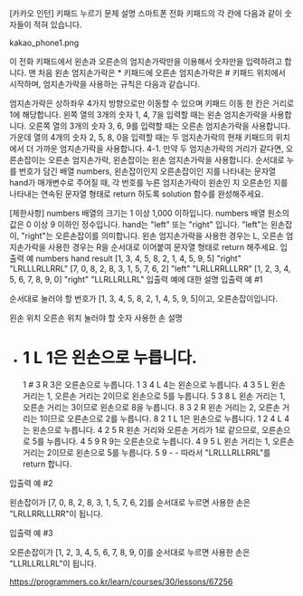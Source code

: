 [카카오 인턴] 키패드 누르기
문제 설명
스마트폰 전화 키패드의 각 칸에 다음과 같이 숫자들이 적혀 있습니다.

kakao_phone1.png

이 전화 키패드에서 왼손과 오른손의 엄지손가락만을 이용해서 숫자만을 입력하려고 합니다.
맨 처음 왼손 엄지손가락은 \* 키패드에 오른손 엄지손가락은 # 키패드 위치에서 시작하며, 엄지손가락을 사용하는 규칙은 다음과 같습니다.

엄지손가락은 상하좌우 4가지 방향으로만 이동할 수 있으며 키패드 이동 한 칸은 거리로 1에 해당합니다.
왼쪽 열의 3개의 숫자 1, 4, 7을 입력할 때는 왼손 엄지손가락을 사용합니다.
오른쪽 열의 3개의 숫자 3, 6, 9를 입력할 때는 오른손 엄지손가락을 사용합니다.
가운데 열의 4개의 숫자 2, 5, 8, 0을 입력할 때는 두 엄지손가락의 현재 키패드의 위치에서 더 가까운 엄지손가락을 사용합니다.
4-1. 만약 두 엄지손가락의 거리가 같다면, 오른손잡이는 오른손 엄지손가락, 왼손잡이는 왼손 엄지손가락을 사용합니다.
순서대로 누를 번호가 담긴 배열 numbers, 왼손잡이인지 오른손잡이인 지를 나타내는 문자열 hand가 매개변수로 주어질 때, 각 번호를 누른 엄지손가락이 왼손인 지 오른손인 지를 나타내는 연속된 문자열 형태로 return 하도록 solution 함수를 완성해주세요.

[제한사항]
numbers 배열의 크기는 1 이상 1,000 이하입니다.
numbers 배열 원소의 값은 0 이상 9 이하인 정수입니다.
hand는 "left" 또는 "right" 입니다.
"left"는 왼손잡이, "right"는 오른손잡이를 의미합니다.
왼손 엄지손가락을 사용한 경우는 L, 오른손 엄지손가락을 사용한 경우는 R을 순서대로 이어붙여 문자열 형태로 return 해주세요.
입출력 예
numbers hand result
[1, 3, 4, 5, 8, 2, 1, 4, 5, 9, 5] "right" "LRLLLRLLRRL"
[7, 0, 8, 2, 8, 3, 1, 5, 7, 6, 2] "left" "LRLLRRLLLRR"
[1, 2, 3, 4, 5, 6, 7, 8, 9, 0] "right" "LLRLLRLLRL"
입출력 예에 대한 설명
입출력 예 #1

순서대로 눌러야 할 번호가 [1, 3, 4, 5, 8, 2, 1, 4, 5, 9, 5]이고, 오른손잡이입니다.

왼손 위치 오른손 위치 눌러야 할 숫자 사용한 손 설명

- # 1 L 1은 왼손으로 누릅니다.
  1 # 3 R 3은 오른손으로 누릅니다.
  1 3 4 L 4는 왼손으로 누릅니다.
  4 3 5 L 왼손 거리는 1, 오른손 거리는 2이므로 왼손으로 5를 누릅니다.
  5 3 8 L 왼손 거리는 1, 오른손 거리는 3이므로 왼손으로 8을 누릅니다.
  8 3 2 R 왼손 거리는 2, 오른손 거리는 1이므로 오른손으로 2를 누릅니다.
  8 2 1 L 1은 왼손으로 누릅니다.
  1 2 4 L 4는 왼손으로 누릅니다.
  4 2 5 R 왼손 거리와 오른손 거리가 1로 같으므로, 오른손으로 5를 누릅니다.
  4 5 9 R 9는 오른손으로 누릅니다.
  4 9 5 L 왼손 거리는 1, 오른손 거리는 2이므로 왼손으로 5를 누릅니다.
  5 9 - -
  따라서 "LRLLLRLLRRL"를 return 합니다.

입출력 예 #2

왼손잡이가 [7, 0, 8, 2, 8, 3, 1, 5, 7, 6, 2]를 순서대로 누르면 사용한 손은 "LRLLRRLLLRR"이 됩니다.

입출력 예 #3

오른손잡이가 [1, 2, 3, 4, 5, 6, 7, 8, 9, 0]를 순서대로 누르면 사용한 손은 "LLRLLRLLRL"이 됩니다.

https://programmers.co.kr/learn/courses/30/lessons/67256
